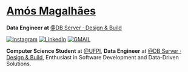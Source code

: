 # [Amós Magalhães](https://amos.tupilab.com)

**Data Engineer at** [@DB Server · Design & Build](https://db.tec.br/)

[![Instagram](https://img.shields.io/badge/-%23E4405F.svg?logo=Instagram&logoColor=white)](https://instagram.com/amoslimaa) [![LinkedIn](https://img.shields.io/badge/LinkedIn-%23E4405F.svg?logo=linkedin&logoColor=white)](https://linkedin.com/in/amslimaa) 
[![GMAIL](https://img.shields.io/badge/-%23E4405F.svg?logo=Gmail&logoColor=white&link=mailto:social.amos@gmail.com)](mailto:social.amos@gmail.com) 

**Computer Science Student** at [@UFPI](https://ufpi.br/), **Data Engineer** at [@DB Server · Design & Build](https://db.tec.br/), Enthusiast in Software Development and Data-Driven Solutions.


    	
